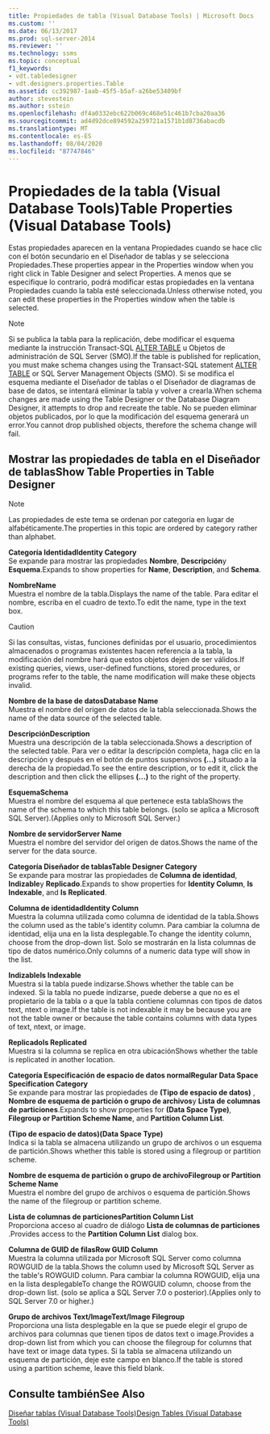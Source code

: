```yaml
---
title: Propiedades de tabla (Visual Database Tools) | Microsoft Docs
ms.custom: ''
ms.date: 06/13/2017
ms.prod: sql-server-2014
ms.reviewer: ''
ms.technology: ssms
ms.topic: conceptual
f1_keywords:
- vdt.tabledesigner
- vdt.designers.properties.Table
ms.assetid: cc392987-1aab-45f5-b5af-a26be53409bf
author: stevestein
ms.author: sstein
ms.openlocfilehash: df4a0332ebc622b069c468e51c461b7cba20aa36
ms.sourcegitcommit: ad4d92dce894592a259721a1571b1d8736abacdb
ms.translationtype: MT
ms.contentlocale: es-ES
ms.lasthandoff: 08/04/2020
ms.locfileid: "87747846"
---
```

# <a name="table-properties-visual-database-tools"></a><span data-ttu-id="9b322-102">Propiedades de la tabla (Visual Database Tools)</span><span class="sxs-lookup"><span data-stu-id="9b322-102">Table Properties (Visual Database Tools)</span></span>
  <span data-ttu-id="9b322-103">Estas propiedades aparecen en la ventana Propiedades cuando se hace clic con el botón secundario en el Diseñador de tablas y se selecciona Propiedades.</span><span class="sxs-lookup"><span data-stu-id="9b322-103">These properties appear in the Properties window when you right click in Table Designer and select Properties.</span></span> <span data-ttu-id="9b322-104">A menos que se especifique lo contrario, podrá modificar estas propiedades en la ventana Propiedades cuando la tabla esté seleccionada.</span><span class="sxs-lookup"><span data-stu-id="9b322-104">Unless otherwise noted, you can edit these properties in the Properties window when the table is selected.</span></span>  
  
> [!NOTE]  
>  <span data-ttu-id="9b322-105">Si se publica la tabla para la replicación, debe modificar el esquema mediante la instrucción Transact-SQL [ALTER TABLE](/sql/t-sql/statements/alter-table-transact-sql) u Objetos de administración de SQL Server (SMO).</span><span class="sxs-lookup"><span data-stu-id="9b322-105">If the table is published for replication, you must make schema changes using the Transact-SQL statement [ALTER TABLE](/sql/t-sql/statements/alter-table-transact-sql) or SQL Server Management Objects (SMO).</span></span> <span data-ttu-id="9b322-106">Si se modifica el esquema mediante el Diseñador de tablas o el Diseñador de diagramas de base de datos, se intentará eliminar la tabla y volver a crearla.</span><span class="sxs-lookup"><span data-stu-id="9b322-106">When schema changes are made using the Table Designer or the Database Diagram Designer, it attempts to drop and recreate the table.</span></span> <span data-ttu-id="9b322-107">No se pueden eliminar objetos publicados, por lo que la modificación del esquema generará un error.</span><span class="sxs-lookup"><span data-stu-id="9b322-107">You cannot drop published objects, therefore the schema change will fail.</span></span>  
  
## <a name="show-table-properties-in-table-designer"></a><span data-ttu-id="9b322-108">Mostrar las propiedades de tabla en el Diseñador de tablas</span><span class="sxs-lookup"><span data-stu-id="9b322-108">Show Table Properties in Table Designer</span></span>  
  
> [!NOTE]  
>  <span data-ttu-id="9b322-109">Las propiedades de este tema se ordenan por categoría en lugar de alfabéticamente.</span><span class="sxs-lookup"><span data-stu-id="9b322-109">The properties in this topic are ordered by category rather than alphabet.</span></span>  
  
 <span data-ttu-id="9b322-110">**Categoría Identidad**</span><span class="sxs-lookup"><span data-stu-id="9b322-110">**Identity Category**</span></span>  
 <span data-ttu-id="9b322-111">Se expande para mostrar las propiedades **Nombre**, **Descripción**y **Esquema**.</span><span class="sxs-lookup"><span data-stu-id="9b322-111">Expands to show properties for **Name**, **Description**, and **Schema**.</span></span>  
  
 <span data-ttu-id="9b322-112">**Nombre**</span><span class="sxs-lookup"><span data-stu-id="9b322-112">**Name**</span></span>  
 <span data-ttu-id="9b322-113">Muestra el nombre de la tabla.</span><span class="sxs-lookup"><span data-stu-id="9b322-113">Displays the name of the table.</span></span> <span data-ttu-id="9b322-114">Para editar el nombre, escriba en el cuadro de texto.</span><span class="sxs-lookup"><span data-stu-id="9b322-114">To edit the name, type in the text box.</span></span>  
  
> [!CAUTION]  
>  <span data-ttu-id="9b322-115">Si las consultas, vistas, funciones definidas por el usuario, procedimientos almacenados o programas existentes hacen referencia a la tabla, la modificación del nombre hará que estos objetos dejen de ser válidos.</span><span class="sxs-lookup"><span data-stu-id="9b322-115">If existing queries, views, user-defined functions, stored procedures, or programs refer to the table, the name modification will make these objects invalid.</span></span>  
  
 <span data-ttu-id="9b322-116">**Nombre de la base de datos**</span><span class="sxs-lookup"><span data-stu-id="9b322-116">**Database Name**</span></span>  
 <span data-ttu-id="9b322-117">Muestra el nombre del origen de datos de la tabla seleccionada.</span><span class="sxs-lookup"><span data-stu-id="9b322-117">Shows the name of the data source of the selected table.</span></span>  
  
 <span data-ttu-id="9b322-118">**Descripción**</span><span class="sxs-lookup"><span data-stu-id="9b322-118">**Description**</span></span>  
 <span data-ttu-id="9b322-119">Muestra una descripción de la tabla seleccionada.</span><span class="sxs-lookup"><span data-stu-id="9b322-119">Shows a description of the selected table.</span></span> <span data-ttu-id="9b322-120">Para ver o editar la descripción completa, haga clic en la descripción y después en el botón de puntos suspensivos **(...)** situado a la derecha de la propiedad.</span><span class="sxs-lookup"><span data-stu-id="9b322-120">To see the entire description, or to edit it, click the description and then click the ellipses **(...)** to the right of the property.</span></span>  
  
 <span data-ttu-id="9b322-121">**Esquema**</span><span class="sxs-lookup"><span data-stu-id="9b322-121">**Schema**</span></span>  
 <span data-ttu-id="9b322-122">Muestra el nombre del esquema al que pertenece esta tabla</span><span class="sxs-lookup"><span data-stu-id="9b322-122">Shows the name of the schema to which this table belongs.</span></span> <span data-ttu-id="9b322-123">(solo se aplica a Microsoft SQL Server).</span><span class="sxs-lookup"><span data-stu-id="9b322-123">(Applies only to Microsoft SQL Server.)</span></span>  
  
 <span data-ttu-id="9b322-124">**Nombre de servidor**</span><span class="sxs-lookup"><span data-stu-id="9b322-124">**Server Name**</span></span>  
 <span data-ttu-id="9b322-125">Muestra el nombre del servidor del origen de datos.</span><span class="sxs-lookup"><span data-stu-id="9b322-125">Shows the name of the server for the data source.</span></span>  
  
 <span data-ttu-id="9b322-126">**Categoría Diseñador de tablas**</span><span class="sxs-lookup"><span data-stu-id="9b322-126">**Table Designer Category**</span></span>  
 <span data-ttu-id="9b322-127">Se expande para mostrar las propiedades de **Columna de identidad**, **Indizable**y **Replicado**.</span><span class="sxs-lookup"><span data-stu-id="9b322-127">Expands to show properties for **Identity Column**, **Is Indexable**, and **Is Replicated**.</span></span>  
  
 <span data-ttu-id="9b322-128">**Columna de identidad**</span><span class="sxs-lookup"><span data-stu-id="9b322-128">**Identity Column**</span></span>  
 <span data-ttu-id="9b322-129">Muestra la columna utilizada como columna de identidad de la tabla.</span><span class="sxs-lookup"><span data-stu-id="9b322-129">Shows the column used as the table's identity column.</span></span> <span data-ttu-id="9b322-130">Para cambiar la columna de identidad, elija una en la lista desplegable.</span><span class="sxs-lookup"><span data-stu-id="9b322-130">To change the identity column, choose from the drop-down list.</span></span> <span data-ttu-id="9b322-131">Solo se mostrarán en la lista columnas de tipo de datos numérico.</span><span class="sxs-lookup"><span data-stu-id="9b322-131">Only columns of a numeric data type will show in the list.</span></span>  
  
 <span data-ttu-id="9b322-132">**Indizable**</span><span class="sxs-lookup"><span data-stu-id="9b322-132">**Is Indexable**</span></span>  
 <span data-ttu-id="9b322-133">Muestra si la tabla puede indizarse.</span><span class="sxs-lookup"><span data-stu-id="9b322-133">Shows whether the table can be indexed.</span></span> <span data-ttu-id="9b322-134">Si la tabla no puede indizarse, puede deberse a que no es el propietario de la tabla o a que la tabla contiene columnas con tipos de datos text, ntext o image.</span><span class="sxs-lookup"><span data-stu-id="9b322-134">If the table is not indexable it may be because you are not the table owner or because the table contains columns with data types of text, ntext, or image.</span></span>  
  
 <span data-ttu-id="9b322-135">**Replicado**</span><span class="sxs-lookup"><span data-stu-id="9b322-135">**Is Replicated**</span></span>  
 <span data-ttu-id="9b322-136">Muestra si la columna se replica en otra ubicación</span><span class="sxs-lookup"><span data-stu-id="9b322-136">Shows whether the table is replicated in another location.</span></span>  
  
 <span data-ttu-id="9b322-137">**Categoría Especificación de espacio de datos normal**</span><span class="sxs-lookup"><span data-stu-id="9b322-137">**Regular Data Space Specification Category**</span></span>  
 <span data-ttu-id="9b322-138">Se expande para mostrar las propiedades de **(Tipo de espacio de datos)** , **Nombre de esquema de partición o grupo de archivos**y **Lista de columnas de particiones**.</span><span class="sxs-lookup"><span data-stu-id="9b322-138">Expands to show properties for **(Data Space Type)**, **Filegroup or Partition Scheme Name**, and **Partition Column List**.</span></span>  
  
 <span data-ttu-id="9b322-139">**(Tipo de espacio de datos)**</span><span class="sxs-lookup"><span data-stu-id="9b322-139">**(Data Space Type)**</span></span>  
 <span data-ttu-id="9b322-140">Indica si la tabla se almacena utilizando un grupo de archivos o un esquema de partición.</span><span class="sxs-lookup"><span data-stu-id="9b322-140">Shows whether this table is stored using a filegroup or partition scheme.</span></span>  
  
 <span data-ttu-id="9b322-141">**Nombre de esquema de partición o grupo de archivo**</span><span class="sxs-lookup"><span data-stu-id="9b322-141">**Filegroup or Partition Scheme Name**</span></span>  
 <span data-ttu-id="9b322-142">Muestra el nombre del grupo de archivos o esquema de partición.</span><span class="sxs-lookup"><span data-stu-id="9b322-142">Shows the name of the filegroup or partition scheme.</span></span>  
  
 <span data-ttu-id="9b322-143">**Lista de columnas de particiones**</span><span class="sxs-lookup"><span data-stu-id="9b322-143">**Partition Column List**</span></span>  
 <span data-ttu-id="9b322-144">Proporciona acceso al cuadro de diálogo **Lista de columnas de particiones** .</span><span class="sxs-lookup"><span data-stu-id="9b322-144">Provides access to the **Partition Column List** dialog box.</span></span>  
  
 <span data-ttu-id="9b322-145">**Columna de GUID de filas**</span><span class="sxs-lookup"><span data-stu-id="9b322-145">**Row GUID Column**</span></span>  
 <span data-ttu-id="9b322-146">Muestra la columna utilizada por Microsoft SQL Server como columna ROWGUID de la tabla.</span><span class="sxs-lookup"><span data-stu-id="9b322-146">Shows the column used by Microsoft SQL Server as the table's ROWGUID column.</span></span> <span data-ttu-id="9b322-147">Para cambiar la columna ROWGUID, elija una en la lista desplegable</span><span class="sxs-lookup"><span data-stu-id="9b322-147">To change the ROWGUID column, choose from the drop-down list.</span></span> <span data-ttu-id="9b322-148">(solo se aplica a SQL Server 7.0 o posterior).</span><span class="sxs-lookup"><span data-stu-id="9b322-148">(Applies only to SQL Server 7.0 or higher.)</span></span>  
  
 <span data-ttu-id="9b322-149">**Grupo de archivos Text/Image**</span><span class="sxs-lookup"><span data-stu-id="9b322-149">**Text/Image Filegroup**</span></span>  
 <span data-ttu-id="9b322-150">Proporciona una lista desplegable en la que se puede elegir el grupo de archivos para columnas que tienen tipos de datos text o image.</span><span class="sxs-lookup"><span data-stu-id="9b322-150">Provides a drop-down list from which you can choose the filegroup for columns that have text or image data types.</span></span> <span data-ttu-id="9b322-151">Si la tabla se almacena utilizando un esquema de partición, deje este campo en blanco.</span><span class="sxs-lookup"><span data-stu-id="9b322-151">If the table is stored using a partition scheme, leave this field blank.</span></span>  
  
## <a name="see-also"></a><span data-ttu-id="9b322-152">Consulte también</span><span class="sxs-lookup"><span data-stu-id="9b322-152">See Also</span></span>  
 [<span data-ttu-id="9b322-153">Diseñar tablas &#40;Visual Database Tools&#41;</span><span class="sxs-lookup"><span data-stu-id="9b322-153">Design Tables &#40;Visual Database Tools&#41;</span></span>](visual-database-tools.md)  
  
  
